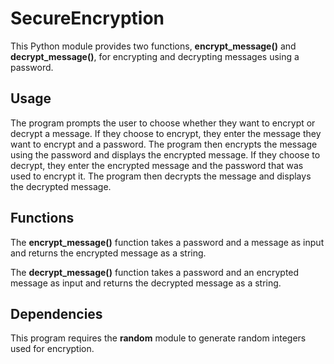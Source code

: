 # SecureEncryption

This Python module provides two functions, **encrypt_message()** and **decrypt_message()**, for encrypting and decrypting messages using a password.

## Usage

The program prompts the user to choose whether they want to encrypt or decrypt a message. If they choose to encrypt, they enter the message they want to encrypt and a password. The program then encrypts the message using the password and displays the encrypted message. If they choose to decrypt, they enter the encrypted message and the password that was used to encrypt it. The program then decrypts the message and displays the decrypted message.

## Functions

The **encrypt_message()** function takes a password and a message as input and returns the encrypted message as a string.

The **decrypt_message()** function takes a password and an encrypted message as input and returns the decrypted message as a string.

## Dependencies

This program requires the **random** module to generate random integers used for encryption.
